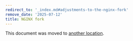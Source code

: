 ```yaml
---
redirect_to: '_index.md#adjustments-to-the-nginx-fork'
remove_date: '2025-07-12'
title: NGINX fork
---
```


<!-- markdownlint-disable -->

This document was moved to [another location](_index.md#adjustments-to-the-nginx-fork).

<!-- This redirect file can be deleted after <2025-07-12>. -->
<!-- Redirects that point to other docs in the same project expire in three months. -->
<!-- Redirects that point to docs in a different project or site (for example, link is not relative and starts with `https:`) expire in one year. -->
<!-- Before deletion, see: https://docs.gitlab.com/development/documentation/redirects -->
